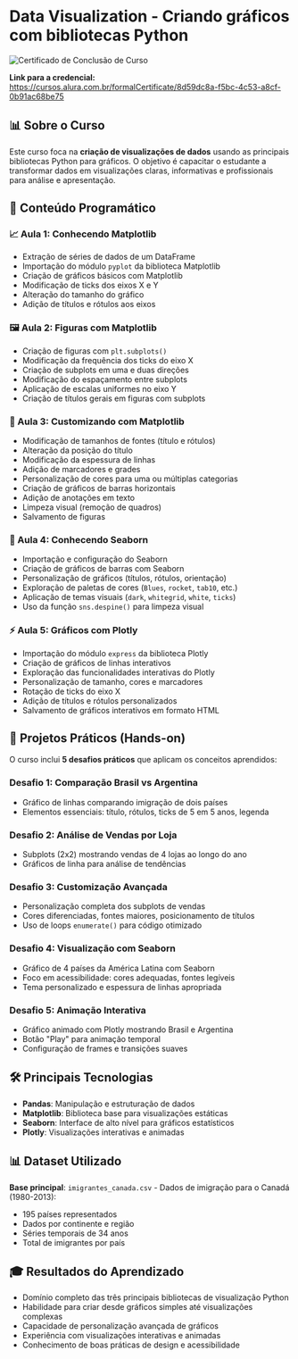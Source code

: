 # Data Visualization - Criando gráficos com bibliotecas Python

![Certificado de Conclusão de Curso](https://github.com/user-attachments/assets/2de29f3c-37a3-418b-b389-c8815219c1df)

**Link para a credencial:** https://cursos.alura.com.br/formalCertificate/8d59dc8a-f5bc-4c53-a8cf-0b91ac68be75

## 📊 Sobre o Curso

Este curso foca na **criação de visualizações de dados** usando as principais bibliotecas Python para gráficos. O objetivo é capacitar o estudante a transformar dados em visualizações claras, informativas e profissionais para análise e apresentação.

## 🎯 Conteúdo Programático

### 📈 Aula 1: Conhecendo Matplotlib

- Extração de séries de dados de um DataFrame
- Importação do módulo `pyplot` da biblioteca Matplotlib
- Criação de gráficos básicos com Matplotlib
- Modificação de ticks dos eixos X e Y
- Alteração do tamanho do gráfico
- Adição de títulos e rótulos aos eixos

### 🖼️ Aula 2: Figuras com Matplotlib

- Criação de figuras com `plt.subplots()`
- Modificação da frequência dos ticks do eixo X
- Criação de subplots em uma e duas direções
- Modificação do espaçamento entre subplots
- Aplicação de escalas uniformes no eixo Y
- Criação de títulos gerais em figuras com subplots

### 🎨 Aula 3: Customizando com Matplotlib

- Modificação de tamanhos de fontes (título e rótulos)
- Alteração da posição do título
- Modificação da espessura de linhas
- Adição de marcadores e grades
- Personalização de cores para uma ou múltiplas categorias
- Criação de gráficos de barras horizontais
- Adição de anotações em texto
- Limpeza visual (remoção de quadros)
- Salvamento de figuras

### 📝 Aula 4: Conhecendo Seaborn

- Importação e configuração do Seaborn
- Criação de gráficos de barras com Seaborn
- Personalização de gráficos (títulos, rótulos, orientação)
- Exploração de paletas de cores (`Blues`, `rocket`, `tab10`, etc.)
- Aplicação de temas visuais (`dark`, `whitegrid`, `white`, `ticks`)
- Uso da função `sns.despine()` para limpeza visual

### ⚡ Aula 5: Gráficos com Plotly

- Importação do módulo `express` da biblioteca Plotly
- Criação de gráficos de linhas interativos
- Exploração das funcionalidades interativas do Plotly
- Personalização de tamanho, cores e marcadores
- Rotação de ticks do eixo X
- Adição de títulos e rótulos personalizados
- Salvamento de gráficos interativos em formato HTML

## 🚀 Projetos Práticos (Hands-on)

O curso inclui **5 desafios práticos** que aplicam os conceitos aprendidos:

### **Desafio 1**: Comparação Brasil vs Argentina

- Gráfico de linhas comparando imigração de dois países
- Elementos essenciais: título, rótulos, ticks de 5 em 5 anos, legenda

### **Desafio 2**: Análise de Vendas por Loja

- Subplots (2x2) mostrando vendas de 4 lojas ao longo do ano
- Gráficos de linha para análise de tendências

### **Desafio 3**: Customização Avançada

- Personalização completa dos subplots de vendas
- Cores diferenciadas, fontes maiores, posicionamento de títulos
- Uso de loops `enumerate()` para código otimizado

### **Desafio 4**: Visualização com Seaborn

- Gráfico de 4 países da América Latina com Seaborn
- Foco em acessibilidade: cores adequadas, fontes legíveis
- Tema personalizado e espessura de linhas apropriada

### **Desafio 5**: Animação Interativa

- Gráfico animado com Plotly mostrando Brasil e Argentina
- Botão "Play" para animação temporal
- Configuração de frames e transições suaves

## 🛠️ Principais Tecnologias

- **Pandas**: Manipulação e estruturação de dados
- **Matplotlib**: Biblioteca base para visualizações estáticas
- **Seaborn**: Interface de alto nível para gráficos estatísticos
- **Plotly**: Visualizações interativas e animadas

## 📊 Dataset Utilizado

**Base principal**: `imigrantes_canada.csv` - Dados de imigração para o Canadá (1980-2013):

- 195 países representados
- Dados por continente e região
- Séries temporais de 34 anos
- Total de imigrantes por país

## 🎓 Resultados do Aprendizado

- Domínio completo das três principais bibliotecas de visualização Python
- Habilidade para criar desde gráficos simples até visualizações complexas
- Capacidade de personalização avançada de gráficos
- Experiência com visualizações interativas e animadas
- Conhecimento de boas práticas de design e acessibilidade
